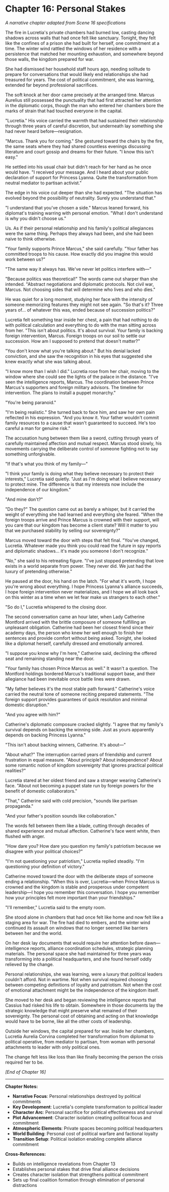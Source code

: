 # Chapter 16: Personal Stakes

*A narrative chapter adapted from Scene 16 specifications*

The fire in Lucretia's private chambers had burned low, casting dancing shadows across walls that had once felt like sanctuary. Tonight, they felt like the confines of a prison she had built for herself, one commitment at a time. The winter wind rattled the windows of her residence with a persistence that matched her mounting exhaustion, and somewhere beyond those walls, the kingdom prepared for war.

She had dismissed her household staff hours ago, needing solitude to prepare for conversations that would likely end relationships she had treasured for years. The cost of political commitment, she was learning, extended far beyond professional sacrifices.

The soft knock at her door came precisely at the arranged time. Marcus Aurelius still possessed the punctuality that had first attracted her attention in the diplomatic corps, though the man who entered her chambers bore the marks of strain that had touched everyone in the capital.

"Lucretia." His voice carried the warmth that had sustained their relationship through three years of careful discretion, but underneath lay something she had never heard before—resignation.

"Marcus. Thank you for coming." She gestured toward the chairs by the fire, the same seats where they had shared countless evenings discussing literature and court gossip and dreams for their future. "I know this isn't easy."

He settled into his usual chair but didn't reach for her hand as he once would have. "I received your message. And I heard about your public declaration of support for Princess Lyanna. Quite the transformation from neutral mediator to partisan activist."

The edge in his voice cut deeper than she had expected. "The situation has evolved beyond the possibility of neutrality. Surely you understand that."

"I understand that you've chosen a side." Marcus leaned forward, his diplomat's training warring with personal emotion. "What I don't understand is why you didn't choose us."

Us. As if their personal relationship and his family's political allegiances were the same thing. Perhaps they always had been, and she had been naive to think otherwise.

"Your family supports Prince Marcus," she said carefully. "Your father has committed troops to his cause. How exactly did you imagine this would work between us?"

"The same way it always has. We've never let politics interfere with—"

"Because politics was theoretical!" The words came out sharper than she intended. "Abstract negotiations and diplomatic protocols. Not civil war, Marcus. Not choosing sides that will determine who lives and who dies."

He was quiet for a long moment, studying her face with the intensity of someone memorizing features they might not see again. "So that's it? Three years of... of whatever this was, ended because of succession politics?"

Lucretia felt something tear inside her chest, a pain that had nothing to do with political calculation and everything to do with the man sitting across from her. "This isn't about politics. It's about survival. Your family is backing foreign intervention, Marcus. Foreign troops on our soil to settle our succession. How am I supposed to pretend that doesn't matter?"

"You don't know what you're talking about." But his denial lacked conviction, and she saw the recognition in his eyes that suggested she knew exactly what she was talking about.

"I know more than I wish I did." Lucretia rose from her chair, moving to the window where she could see the lights of the palace in the distance. "I've seen the intelligence reports, Marcus. The coordination between Prince Marcus's supporters and foreign military advisors. The timeline for intervention. The plans to install a puppet monarchy."

"You're being paranoid."

"I'm being realistic." She turned back to face him, and saw her own pain reflected in his expression. "And you know it. Your father wouldn't commit family resources to a cause that wasn't guaranteed to succeed. He's too careful a man for genuine risk."

The accusation hung between them like a sword, cutting through years of carefully maintained affection and mutual respect. Marcus stood slowly, his movements carrying the deliberate control of someone fighting not to say something unforgivable.

"If that's what you think of my family—"

"I think your family is doing what they believe necessary to protect their interests," Lucretia said quietly. "Just as I'm doing what I believe necessary to protect mine. The difference is that my interests now include the independence of our kingdom."

"And mine don't?"

"Do they?" The question came out as barely a whisper, but it carried the weight of everything she had learned and everything she feared. "When the foreign troops arrive and Prince Marcus is crowned with their support, will you care that our kingdom has become a client state? Will it matter to you that we purchased stability by selling our sovereignty?"

Marcus moved toward the door with steps that felt final. "You've changed, Lucretia. Whatever made you think you could read the future in spy reports and diplomatic shadows... it's made you someone I don't recognize."

"No," she said to his retreating figure. "I've just stopped pretending that love exists in a world separate from power. They never did. We just had the luxury of pretending otherwise."

He paused at the door, his hand on the latch. "For what it's worth, I hope you're wrong about everything. I hope Princess Lyanna's alliance succeeds, I hope foreign intervention never materializes, and I hope we all look back on this winter as a time when we let fear make us strangers to each other."

"So do I," Lucretia whispered to the closing door.

The second conversation came an hour later, when Lady Catherine Montford arrived with the brittle composure of someone fulfilling an unpleasant obligation. Catherine had been her closest friend since their academy days, the person who knew her well enough to finish her sentences and provide comfort without being asked. Tonight, she looked like a diplomat herself, carefully dressed and emotionally armored.

"I suppose you know why I'm here," Catherine said, declining the offered seat and remaining standing near the door.

"Your family has chosen Prince Marcus as well." It wasn't a question. The Montford holdings bordered Marcus's traditional support base, and their allegiance had been inevitable once battle lines were drawn.

"My father believes it's the most stable path forward." Catherine's voice carried the neutral tone of someone reciting prepared statements. "The foreign support provides guarantees of quick resolution and minimal domestic disruption."

"And you agree with him?"

Catherine's diplomatic composure cracked slightly. "I agree that my family's survival depends on backing the winning side. Just as yours apparently depends on backing Princess Lyanna."

"This isn't about backing winners, Catherine. It's about—"

"About what?" The interruption carried years of friendship and current frustration in equal measure. "About principle? About independence? About some romantic notion of kingdom sovereignty that ignores practical political realities?"

Lucretia stared at her oldest friend and saw a stranger wearing Catherine's face. "About not becoming a puppet state run by foreign powers for the benefit of domestic collaborators."

"That," Catherine said with cold precision, "sounds like partisan propaganda."

"And your father's position sounds like collaboration."

The words fell between them like a blade, cutting through decades of shared experience and mutual affection. Catherine's face went white, then flushed with anger.

"How dare you? How dare you question my family's patriotism because we disagree with your political choices?"

"I'm not questioning your patriotism," Lucretia replied steadily. "I'm questioning your definition of victory."

Catherine moved toward the door with the deliberate steps of someone ending a relationship. "When this is over, Lucretia—when Prince Marcus is crowned and the kingdom is stable and prosperous under competent leadership—I hope you remember this conversation. I hope you remember how your principles felt more important than your friendships."

"I'll remember," Lucretia said to the empty room.

She stood alone in chambers that had once felt like home and now felt like a staging area for war. The fire had died to embers, and the winter wind continued its assault on windows that no longer seemed like barriers between her and the world.

On her desk lay documents that would require her attention before dawn—intelligence reports, alliance coordination schedules, strategic planning materials. The personal space she had maintained for three years was transforming into a political headquarters, and she found herself oddly relieved by the change.

Personal relationships, she was learning, were a luxury that political leaders couldn't afford. Not in wartime. Not when survival required choosing between competing definitions of loyalty and patriotism. Not when the cost of emotional attachment might be the independence of the kingdom itself.

She moved to her desk and began reviewing the intelligence reports that Cassius had risked his life to obtain. Somewhere in those documents lay the strategic knowledge that might preserve what remained of their sovereignty. The personal cost of obtaining and acting on that knowledge would have to be borne, like all the other costs of leadership.

Outside her windows, the capital prepared for war. Inside her chambers, Lucretia Aurelia Corvina completed her transformation from diplomat to political operative, from mediator to partisan, from woman with personal attachments to leader with only political ones.

The change felt less like loss than like finally becoming the person the crisis required her to be.

*[End of Chapter 16]*

---

**Chapter Notes:**
- **Narrative Focus**: Personal relationships destroyed by political commitments
- **Key Development**: Lucretia's complete transformation to political leader
- **Character Arc**: Personal sacrifice for political effectiveness and survival
- **Plot Advancement**: Character isolation creating political focus and commitment
- **Atmospheric Elements**: Private spaces becoming political headquarters
- **World Building**: Personal cost of political warfare and factional loyalty
- **Transition Setup**: Political isolation enabling complete alliance commitment

**Cross-References:**
- Builds on intelligence revelations from Chapter 13
- Establishes personal stakes that drive final alliance decisions
- Creates character isolation that strengthens political commitment
- Sets up final coalition formation through elimination of personal distractions
